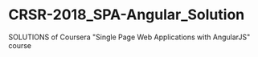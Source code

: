# CRSR-2018_SPA-Angular_Solution
SOLUTIONS of Coursera "Single Page Web Applications with AngularJS" course

